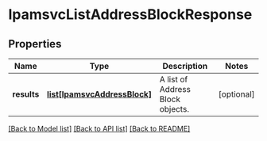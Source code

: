 # IpamsvcListAddressBlockResponse

## Properties
Name | Type | Description | Notes
------------ | ------------- | ------------- | -------------
**results** | [**list[IpamsvcAddressBlock]**](IpamsvcAddressBlock.md) | A list of Address Block objects. | [optional] 

[[Back to Model list]](../README.md#documentation-for-models) [[Back to API list]](../README.md#documentation-for-api-endpoints) [[Back to README]](../README.md)


